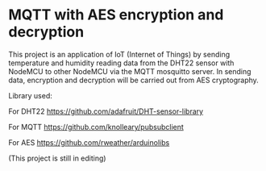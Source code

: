# MQTT with AES encryption and decryption

This project is an application of IoT (Internet of Things) by sending temperature and humidity reading data from the DHT22 sensor with NodeMCU to other NodeMCU via the MQTT mosquitto server. In sending data, encryption and decryption will be carried out from AES cryptography.

Library used:

For DHT22 https://github.com/adafruit/DHT-sensor-library

For MQTT https://github.com/knolleary/pubsubclient

For AES https://github.com/rweather/arduinolibs

(This project is still in editing)
